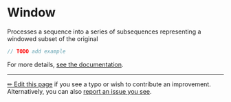 # Window

Processes a sequence into a series of subsequences representing a windowed
subset of the original

```c# --destination-file ../code/Program.cs --region statements --project ../code/TryMoreLinq.csproj
// TODO add example
```

For more details, [see the documentation][doc].

---

[&#x270F; Edit this page][edit] if you see a typo or wish to contribute an
improvement. Alternatively, you can also [report an issue you see][issue].


[edit]: https://github.com/morelinq/try/edit/master/m/window.md
[issue]: https://github.com/morelinq/try/issues/new?title=Window
[doc]: https://morelinq.github.io/3.1/ref/api/html/M_MoreLinq_MoreEnumerable_Window__1.htm

